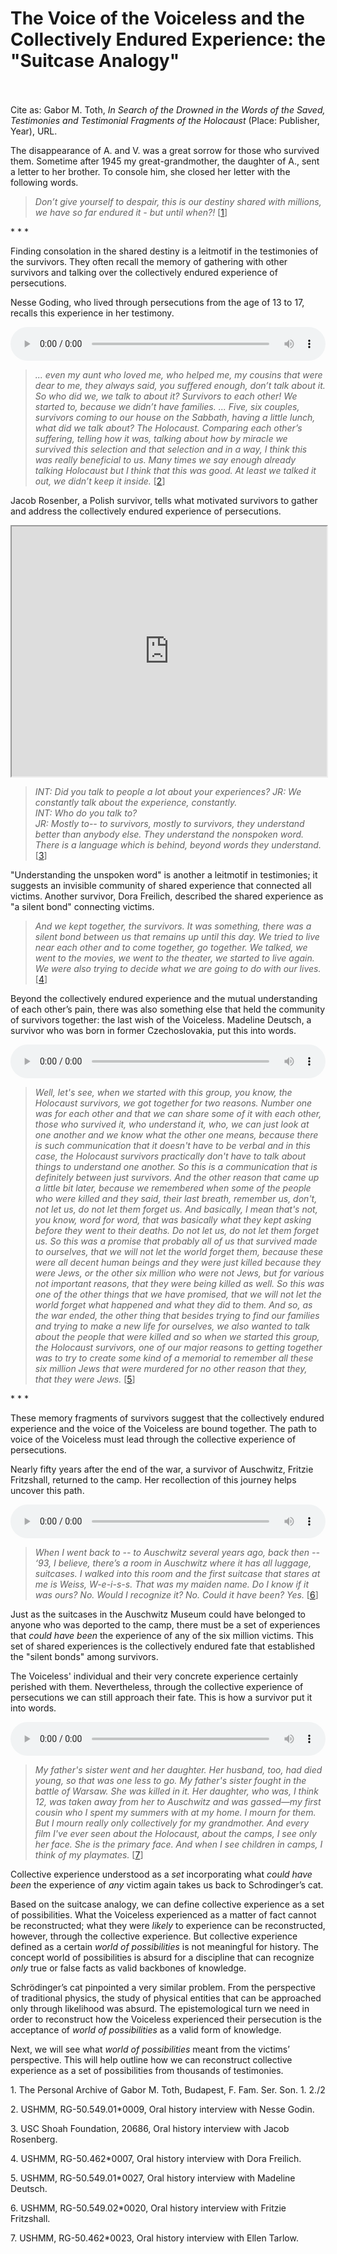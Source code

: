 # The Voice of the Voiceless and the Collectively Endured Experience: the "Suitcase Analogy"


 <br/><br/>
Cite as: Gabor M. Toth, <i>In Search of the Drowned in the Words of the Saved, Testimonies and Testimonial Fragments of the Holocaust</i> (Place: Publisher, Year), URL.

The disappearance of A. and V. was a great sorrow for those who survived them. Sometime after 1945 my great-grandmother, the daughter of A., sent a letter to her brother. To console him, she closed her letter with the following words.


><i>Don’t give yourself to despair, this is our destiny shared with millions, we have so far endured it - but until when?!</i> [[1](#fn-1)]

<div class="divider">* * *</div>

Finding consolation in the shared destiny is a leitmotif in the testimonies of the survivors. They often recall the memory of gathering with other survivors and talking over the collectively endured experience of persecutions.

Nesse Goding, who lived through persecutions from the age of 13 to 17, recalls this experience in her testimony.

<audio controls height="400" width="1200" style="width: 100%;" allow="fullscreen">
  <source src="https://oralhistory-assets.ushmm.org/RG-50.549.01.0009.03.03.mp3#t=60,123">
  Your browser does not support the video tag.
</audio>

><i>... even my aunt who loved me, who helped me, my cousins that were dear to me, they always said, you suffered enough, don’t talk about it. So who did we, we talk to about it? Survivors to each other! We started to, because we didn’t have families. ... Five, six couples, survivors coming to our house on the Sabbath, having a little lunch, what did we talk about? The Holocaust. Comparing each other’s suffering, telling how it was, talking about how by miracle we survived this selection and that selection and in a way, I think this was really beneficial to us. Many times we say enough already talking Holocaust but I think that this was good. At least we talked it out, we didn’t keep it inside. </i> [[2](#fn-2)]

Jacob Rosenber, a Polish survivor, tells what motivated survivors to gather and address the collectively endured experience of persecutions.

<iframe src="https://www.youtube.com/embed/H5BGPVuuxbs?start=908&end=938" height="400" width="1200" style="width: 100%;" allow="fullscreen"></iframe>

><i>INT: Did you talk to people a lot about your experiences?
JR: We constantly talk about the experience, constantly.<br/>
INT: Who do you talk to?<br/>
JR: Mostly to-- to survivors, mostly to survivors, they understand better than anybody else. They understand the nonspoken word. There is a language which is behind, beyond words they understand.</i> [[3](#fn-3)]

"Understanding the unspoken word" is another a leitmotif in testimonies; it suggests an invisible community of shared experience that connected all victims. Another survivor, Dora Freilich, described the shared experience as "a silent bond" connecting victims.

><i>And we kept together, the survivors. It was something, there was a silent bond between us that remains up until this day. We tried to live near each other and to come together, go together. We talked, we went to the movies, we went to the theater, we started to live again. We were also trying to decide what we are going to do with our lives.</i>[[4](#fn-4)]

Beyond the collectively endured experience and the mutual understanding of each other’s pain, there was also something else that held the community of survivors together: the last wish of the Voiceless. Madeline Deutsch, a survivor who was born in former Czechoslovakia, put this into words.

<audio controls height="400" width="1200" style="width: 100%;" allow="fullscreen">
  <source src="https://oralhistory-assets.ushmm.org/RG-50.549.01.0027.02.03.mp3#t=3975,4147">
  Your browser does not support the video tag.
</audio>

><i>Well, let's see, when we started with this group, you know, the Holocaust survivors, we got together for two reasons. Number one was for each other and that we can share some of it with each other, those who survived it, who understand it, who, we can just look at one another and we know what the other one means, because there is such communication that it doesn't have to be verbal and in this case, the Holocaust survivors practically don't have to talk about things to understand one another. So this is a communication that is definitely between just survivors. And the other reason that came up a little bit later, because we remembered when some of the people who were killed and they said, their last breath, remember us, don't, not let us, do not let them forget us. And basically, I mean that's not, you know, word for word, that was basically what they kept asking before they went to their deaths. Do not let us, do not let them forget us. So this was a promise that probably all of us that survived made to ourselves, that we will not let the world forget them, because these were all decent human beings and they were just killed because they were Jews, or the other six million who were not Jews, but for various not important reasons, that they were being killed as well. So this was one of the other things that we have promised, that we will not let the world forget what happened and what they did to them. And so, as the war ended, the other thing that besides trying to find our families and trying to make a new life for ourselves, we also wanted to talk about the people that were killed and so when we started this group, the Holocaust survivors, one of our major reasons to getting together was to try to create some kind of a memorial to remember all these six million Jews that were murdered for no other reason that they, that they were Jews.</i> [[5](#fn-5)]

<div class="divider">* * *</div>

These memory fragments of survivors suggest that the collectively endured experience and the voice of the Voiceless are bound together.  The path to voice of the Voiceless must lead through the collective experience of persecutions.

Nearly fifty years after the end of the war, a survivor of Auschwitz,  Fritzie Fritzshall, returned to the camp. Her recollection of this journey helps uncover this path.

<audio controls height="400" width="1200" style="width: 100%;" allow="fullscreen">
  <source src="https://oralhistory-assets.ushmm.org/RG-50.549.02.0020.02.03.mp3#t=405,446">
  Your browser does not support the video tag.
</audio>

> <i>When I went back to -- to Auschwitz several years ago, back then -- ‘93, I believe, there’s a room in Auschwitz where it has all luggage, suitcases. I walked into this room and the first suitcase that stares at me is Weiss, W-e-i-s-s. That was my maiden name. Do I know if it was ours? No. Would I recognize it? No. Could it have been? Yes.</i> [[6](#fn-6)]

Just as the suitcases in the Auschwitz Museum could have belonged to anyone who was deported to the camp, there must be a set of experiences that <i>could have been</i> the experience of any of the six million victims. This set of shared experiences is the collectively endured fate that established the "silent bonds" among survivors.

The Voiceless' individual and their very concrete experience certainly perished with them. Nevertheless, through the collective experience of persecutions we can still approach their fate. This is how a survivor put it into words.

<audio controls height="400" width="1200" style="width: 100%;" allow="fullscreen">
  <source src="https://oralhistory-assets.ushmm.org/RG-50.462.0023.02.03.mp3#t=1968,2021">
  Your browser does not support the video tag.
</audio>


><i>My father's sister went and her daughter. Her husband, too, had died young, so that was one less to go. My father's sister fought in the battle of Warsaw. She was killed in it. Her daughter, who was, I think 12, was taken away from her to Auschwitz and was gassed—my first cousin who I spent my summers with at my home. I mourn for them. But I mourn really only collectively for my grandmother. And every film I've ever seen about the Holocaust, about the camps, I see only her face. She is the primary face. And when I see children in camps, I think of my playmates.</i> [[7](#fn-7)]

Collective experience understood as a <i>set</i> incorporating what <i>could have been</i> the experience of <i>any</i> victim again takes us back to Schrodinger’s cat. 

Based on the suitcase analogy, we can define collective experience as a set of possibilities. What the Voiceless experienced as a matter of fact cannot be reconstructed; what they were <i>likely</i> to experience can be reconstructed, however, through the collective experience. But collective experience defined as a certain <i>world of possibilities</i> is not meaningful for history. The concept world of possibilities is absurd for a discipline that can recognize <i>only</i> true or false facts as valid backbones of knowledge. 

Schrödinger’s cat pinpointed a very similar problem. From the perspective of traditional physics, the study of physical entities that can be approached only through likelihood was absurd. The epistemological turn we need in order to reconstruct how the Voiceless experienced their persecution is the acceptance of <i>world of possibilities</i> as a valid form of knowledge.

Next, we will see what <i>world of possibilities</i> meant from the victims’ perspective. This will help outline how we can reconstruct collective experience as a set of possibilities from thousands of testimonies.





<p id="fn-1" class="footnote">1. The Personal Archive of Gabor M. Toth, Budapest, F. Fam. Ser. Son. 1. 2./2</p>
<p id="fn-2" class="footnote">2. USHMM, RG-50.549.01*0009, Oral history interview with Nesse Godin.</p>
<p id="fn-3" class="footnote">3. USC Shoah Foundation, 20686, Oral history interview with Jacob Rosenberg.</p>
<p id="fn-4" class="footnote">4. USHMM, RG-50.462*0007, Oral history interview with Dora Freilich.</p>
<p id="fn-5" class="footnote">5. USHMM, RG-50.549.01*0027, Oral history interview with Madeline Deutsch.</p>
<p id="fn-6" class="footnote">6. USHMM, RG-50.549.02*0020, Oral history interview with Fritzie Fritzshall.</p>
<p id="fn-7" class="footnote">7. USHMM, RG-50.462*0023, Oral history interview with Ellen Tarlow.</p>
